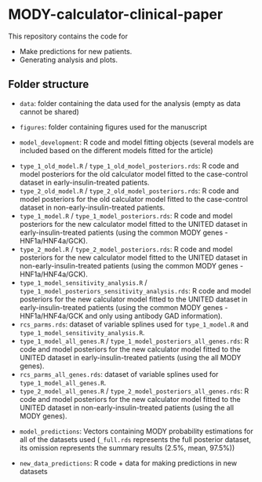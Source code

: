# MODY-calculator-clinical-paper

This repository contains the code for

-   Make predictions for new patients.
-   Generating analysis and plots.

## Folder structure

-   `data`: folder containing the data used for the analysis (empty as data cannot be shared)


-   `figures`: folder containing figures used for the manuscript


-   `model_development`: R code and model fitting objects (several models are included based on the different models fitted for the article)

  + `type_1_old_model.R` / `type_1_old_model_posteriors.rds`: R code and model posteriors for the old calculator model fitted to the case-control dataset in early-insulin-treated patients.
  + `type_2_old_model.R` / `type_2_old_model_posteriors.rds`: R code and model posteriors for the old calculator model fitted to the case-control dataset in non-early-insulin-treated patients.
  + `type_1_model.R` / `type_1_model_posteriors.rds`: R code and model posteriors for the new calculator model fitted to the UNITED dataset in early-insulin-treated patients (using the common MODY genes - HNF1a/HNF4a/GCK).
  + `type_2_model.R` / `type_2_model_posteriors.rds`: R code and model posteriors for the new calculator model fitted to the UNITED dataset in non-early-insulin-treated patients (using the common MODY genes - HNF1a/HNF4a/GCK).
  + `type_1_model_sensitivity_analysis.R` / `type_1_model_posteriors_sensitivity_analysis.rds`: R code and model posteriors for the new calculator model fitted to the UNITED dataset in early-insulin-treated patients (using the common MODY genes - HNF1a/HNF4a/GCK and only using antibody GAD information).
  + `rcs_parms.rds`: dataset of variable splines used for `type_1_model.R` and `type_1_model_sensitivity_analysis.R`.
  + `type_1_model_all_genes.R` / `type_1_model_posteriors_all_genes.rds`: R code and model posteriors for the new calculator model fitted to the UNITED dataset in early-insulin-treated patients (using the all MODY genes).
  + `rcs_parms_all_genes.rds`: dataset of variable splines used for `type_1_model_all_genes.R`.
  + `type_2_model_all_genes.R` / `type_2_model_posteriors_all_genes.rds`: R code and model posteriors for the new calculator model fitted to the UNITED dataset in non-early-insulin-treated patients (using the all MODY genes).


-   `model_predictions`: Vectors containing MODY probability estimations for all of the datasets used (`_full.rds` represents the full posterior dataset, its omission represents the summary results (2.5%, mean, 97.5%))


-   `new_data_predictions`: R code + data for making predictions in new datasets


